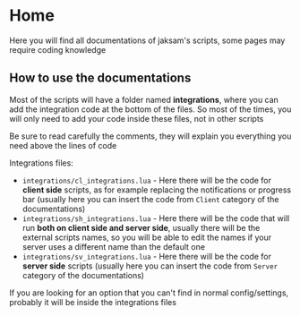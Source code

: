 # Home

Here you will find all documentations of jaksam's scripts, some pages may require coding knowledge

## How to use the documentations
Most of the scripts will have a folder named **integrations**, where you can add the integration code at the bottom of the files. So most of the times, you will only need to add your code inside these files, not in other scripts

Be sure to read carefully the comments, they will explain you everything you need above the lines of code

Integrations files:

- `integrations/cl_integrations.lua` - Here there will be the code for **client side** scripts, as for example replacing the notifications or progress bar (usually here you can insert the code from `Client` category of the documentations)
- `integrations/sh_integrations.lua` - Here there will be the code that will run **both on client side and server side**, usually there will be the external scripts names, so you will be able to edit the names if your server uses a different name than the default one
- `integrations/sv_integrations.lua` - Here there will be the code for **server side** scripts (usually here you can insert the code from `Server` category of the documentations)

If you are looking for an option that you can't find in normal config/settings, probably it will be inside the integrations files